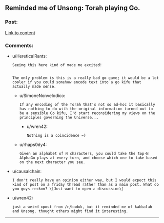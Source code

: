 ## Reminded me of Unsong: Torah playing Go.

### Post:

[Link to content](https://www.youtube.com/watch?v=WRrAU3wRTL0&feature=youtu.be)

### Comments:

- u/HereticalRants:
  ```
  Seeing this here kind of made me excited!  


  The only problem is this is a really bad go game; it would be a lot cooler if you could somehow encode text into a go kifu that actually made sense.
  ```

  - u/SimoneNonvelodico:
    ```
    If any encoding of the Torah that's not so ad-hoc it basically has nothing to do with the original information turned out to be a sensible Go kifu, I'd start reconsidering my views on the principles governing the Universe...
    ```

    - u/wren42:
      ```
      Nothing is a coincidence =)
      ```

  - u/rhaps0dy4:
    ```
    Given an alphabet of N characters, you could take the top-N AlphaGo plays at every turn, and choose which one to take based on the next character you see.
    ```

- u/causalchain:
  ```
  I don't really have an opinion either way, but I would expect this kind of post on a friday thread rather than as a main post. What do you guys reckon? \[Just want to open a discussion\]
  ```

- u/wren42:
  ```
  just a weird xpost from /r/baduk, but it reminded me of kabbalah and Unsong. thought others might find it interesting.
  ```

---

